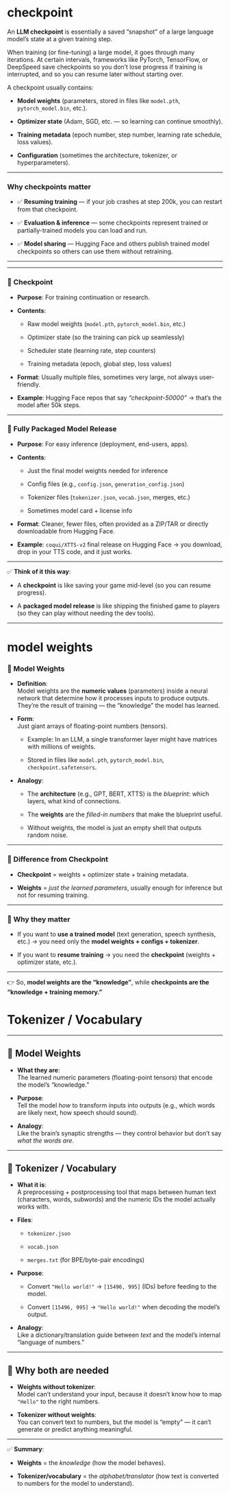 
# checkpoint

An **LLM checkpoint** is essentially a saved “snapshot” of a large language model’s state at a given training step.

When training (or fine-tuning) a large model, it goes through many iterations. At certain intervals, frameworks like PyTorch, TensorFlow, or DeepSpeed save checkpoints so you don’t lose progress if training is interrupted, and so you can resume later without starting over.

A checkpoint usually contains:

- **Model weights** (parameters, stored in files like `model.pth`, `pytorch_model.bin`, etc.).
    
- **Optimizer state** (Adam, SGD, etc. — so learning can continue smoothly).
    
- **Training metadata** (epoch number, step number, learning rate schedule, loss values).
    
- **Configuration** (sometimes the architecture, tokenizer, or hyperparameters).
    

---

### Why checkpoints matter

- ✅ **Resuming training** — if your job crashes at step 200k, you can restart from that checkpoint.
    
- ✅ **Evaluation & inference** — some checkpoints represent trained or partially-trained models you can load and run.
    
- ✅ **Model sharing** — Hugging Face and others publish trained model checkpoints so others can use them without retraining.
    

---



---

### 🔹 Checkpoint

- **Purpose**: For training continuation or research.
    
- **Contents**:
    
    - Raw model weights (`model.pth`, `pytorch_model.bin`, etc.)
        
    - Optimizer state (so the training can pick up seamlessly)
        
    - Scheduler state (learning rate, step counters)
        
    - Training metadata (epoch, global step, loss values)
        
- **Format**: Usually multiple files, sometimes very large, not always user-friendly.
    
- **Example**: Hugging Face repos that say _“checkpoint-50000”_ → that’s the model after 50k steps.
    

---

### 🔹 Fully Packaged Model Release

- **Purpose**: For easy inference (deployment, end-users, apps).
    
- **Contents**:
    
    - Just the final model weights needed for inference
        
    - Config files (e.g., `config.json`, `generation_config.json`)
        
    - Tokenizer files (`tokenizer.json`, `vocab.json`, merges, etc.)
        
    - Sometimes model card + license info
        
- **Format**: Cleaner, fewer files, often provided as a ZIP/TAR or directly downloadable from Hugging Face.
    
- **Example**: `coqui/XTTS-v2` final release on Hugging Face → you download, drop in your TTS code, and it just works.
    

---

✅ **Think of it this way**:

- A **checkpoint** is like saving your game mid-level (so you can resume progress).
    
- A **packaged model release** is like shipping the finished game to players (so they can play without needing the dev tools).
    

---

# model weights

### 🔹 Model Weights

- **Definition**:  
    Model weights are the **numeric values** (parameters) inside a neural network that determine how it processes inputs to produce outputs.  
    They’re the result of training — the “knowledge” the model has learned.
    
- **Form**:  
    Just giant arrays of floating-point numbers (tensors).
    
    - Example: In an LLM, a single transformer layer might have matrices with millions of weights.
        
    - Stored in files like `model.pth`, `pytorch_model.bin`, `checkpoint.safetensors`.
        
- **Analogy**:
    
    - The **architecture** (e.g., GPT, BERT, XTTS) is the _blueprint_: which layers, what kind of connections.
        
    - The **weights** are the _filled-in numbers_ that make the blueprint useful.
        
    - Without weights, the model is just an empty shell that outputs random noise.
        

---

### 🔹 Difference from Checkpoint

- **Checkpoint** = weights + optimizer state + training metadata.
    
- **Weights** = _just the learned parameters_, usually enough for inference but not for resuming training.
    

---

### 🔹 Why they matter

- If you want to **use a trained model** (text generation, speech synthesis, etc.) → you need only the **model weights + configs + tokenizer**.
    
- If you want to **resume training** → you need the **checkpoint** (weights + optimizer state, etc.).
    

---

👉 So, **model weights are the “knowledge”**, while **checkpoints are the “knowledge + training memory.”**


#  Tokenizer / Vocabulary
---

## 🔹 Model Weights

- **What they are**:  
    The learned numeric parameters (floating-point tensors) that encode the model’s “knowledge.”
    
- **Purpose**:  
    Tell the model _how_ to transform inputs into outputs (e.g., which words are likely next, how speech should sound).
    
- **Analogy**:  
    Like the brain’s synaptic strengths — they control behavior but don’t say _what the words are_.
    

---

## 🔹 Tokenizer / Vocabulary

- **What it is**:  
    A preprocessing + postprocessing tool that maps between human text (characters, words, subwords) and the numeric IDs the model actually works with.
    
- **Files**:
    
    - `tokenizer.json`
        
    - `vocab.json`
        
    - `merges.txt` (for BPE/byte-pair encodings)
        
- **Purpose**:
    
    - Convert `"Hello world!"` → `[15496, 995]` (IDs) before feeding to the model.
        
    - Convert `[15496, 995]` → `"Hello world!"` when decoding the model’s output.
        
- **Analogy**:  
    Like a dictionary/translation guide between _text_ and the model’s internal “language of numbers.”
    

---

## 🔹 Why both are needed

- **Weights without tokenizer**:  
    Model can’t understand your input, because it doesn’t know how to map `"Hello"` to the right numbers.
    
- **Tokenizer without weights**:  
    You can convert text to numbers, but the model is “empty” — it can’t generate or predict anything meaningful.
    

---

✅ **Summary**:

- **Weights** = the _knowledge_ (how the model behaves).
    
- **Tokenizer/vocabulary** = the _alphabet/translator_ (how text is converted to numbers for the model to understand).
    
